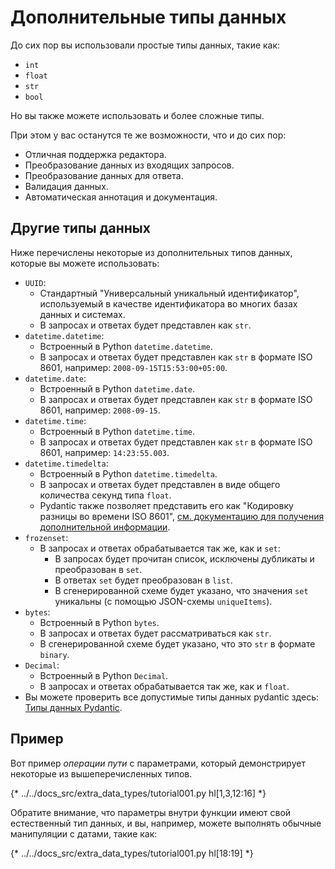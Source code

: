 # Дополнительные типы данных

До сих пор вы использовали простые типы данных, такие как:

* `int`
* `float`
* `str`
* `bool`

Но вы также можете использовать и более сложные типы.

При этом у вас останутся те же возможности, что и до сих пор:

* Отличная поддержка редактора.
* Преобразование данных из входящих запросов.
* Преобразование данных для ответа.
* Валидация данных.
* Автоматическая аннотация и документация.

## Другие типы данных

Ниже перечислены некоторые из дополнительных типов данных, которые вы можете использовать:

* `UUID`:
    * Стандартный "Универсальный уникальный идентификатор", используемый в качестве идентификатора во многих базах данных и системах.
    * В запросах и ответах будет представлен как `str`.
* `datetime.datetime`:
    * Встроенный в Python `datetime.datetime`.
    * В запросах и ответах будет представлен как `str` в формате ISO 8601, например: `2008-09-15T15:53:00+05:00`.
* `datetime.date`:
    * Встроенный в Python `datetime.date`.
    * В запросах и ответах будет представлен как `str` в формате ISO 8601, например: `2008-09-15`.
* `datetime.time`:
    * Встроенный в Python `datetime.time`.
    * В запросах и ответах будет представлен как `str` в формате ISO 8601, например: `14:23:55.003`.
* `datetime.timedelta`:
    * Встроенный в Python `datetime.timedelta`.
    * В запросах и ответах будет представлен в виде общего количества секунд типа `float`.
    * Pydantic также позволяет представить его как "Кодировку разницы во времени ISO 8601", <a href="https://docs.pydantic.dev/latest/concepts/serialization/#json_encoders" class="external-link" target="_blank">см. документацию для получения дополнительной информации</a>.
* `frozenset`:
    * В запросах и ответах обрабатывается так же, как и `set`:
        * В запросах будет прочитан список, исключены дубликаты и преобразован в `set`.
        * В ответах `set` будет преобразован в `list`.
        * В сгенерированной схеме будет указано, что значения `set` уникальны (с помощью JSON-схемы `uniqueItems`).
* `bytes`:
    * Встроенный в Python `bytes`.
    * В запросах и ответах будет рассматриваться как `str`.
    * В сгенерированной схеме будет указано, что это `str` в формате `binary`.
* `Decimal`:
    * Встроенный в Python `Decimal`.
    * В запросах и ответах обрабатывается так же, как и `float`.
* Вы можете проверить все допустимые типы данных pydantic здесь: <a href="https://docs.pydantic.dev/latest/concepts/types/" class="external-link" target="_blank">Типы данных Pydantic</a>.

## Пример

Вот пример *операции пути* с параметрами, который демонстрирует некоторые из вышеперечисленных типов.

{* ../../docs_src/extra_data_types/tutorial001.py hl[1,3,12:16] *}

Обратите внимание, что параметры внутри функции имеют свой естественный тип данных, и вы, например, можете выполнять обычные манипуляции с датами, такие как:

{* ../../docs_src/extra_data_types/tutorial001.py hl[18:19] *}
